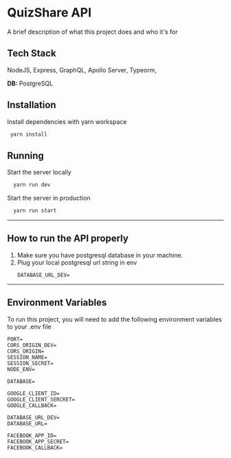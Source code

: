 # QuizShare API

A brief description of what this project does and who it's for

## Tech Stack

NodeJS, Express, GraphQL, Apollo Server, Typeorm,

**DB:** PostgreSQL

## Installation

Install dependencies with yarn workspace

```bash
 yarn install
```

## Running

Start the server locally

```bash
  yarn run dev
```

Start the server in production

```bash
  yarn run start
```

---

## How to run the API properly

1. Make sure you have postgresql database in your machine.
2. Plug your local postgresql url string in env
   ```
   DATABASE_URL_DEV=
   ```

---

## Environment Variables

To run this project, you will need to add the following environment variables to your .env file

```
PORT=
CORS_ORIGIN_DEV=
CORS_ORIGIN=
SESSION_NAME=
SESSION_SECRET=
NODE_ENV=

DATABASE=

GOOGLE_CLIENT_ID=
GOOGLE_CLIENT_SERCRET=
GOOGLE_CALLBACK=

DATABASE_URL_DEV=
DATABASE_URL=

FACEBOOK_APP_ID=
FACEBOOK_APP_SECRET=
FACEBOOK_CALLBACK=
```
